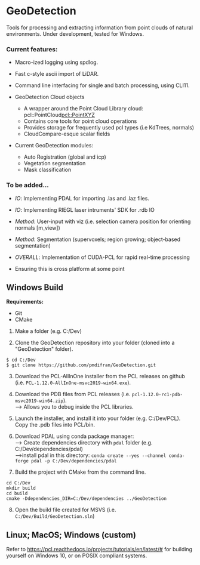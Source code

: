 # GeoDetection
Tools for processing and extracting information from point clouds of natural environments. Under development, tested for Windows. 

### Current features:
- Macro-ized logging using spdlog.
- Fast c-style ascii import of LiDAR.
- Command line interfacing for single and batch processing, using CLI11.

- GeoDetection Cloud objects
  - A wrapper around the Point Cloud Library cloud: pcl::PointCloud<pcl::PointXYZ>
  - Contains core tools for point cloud operations
  - Provides storage for frequently used pcl types (i.e KdTrees, normals)
  - CloudCompare-esque scalar fields

- Current GeoDetection modules:
  - Auto Registration (global and icp)
  - Vegetation segmentation
  - Mask classification

### To be added...
-  _IO_: Implementing PDAL for importing .las and .laz files.
-  _IO_: Implementing RIEGL laser intruments' SDK for .rdb IO
-  _Method_: User-input with viz (i.e. selection camera position for orienting normals [m_view])
-  _Method_: Segmentation (supervoxels; region growing; object-based segmentation)

-  _OVERALL_: Implementation of CUDA-PCL for rapid real-time processing
-  Ensuring this is cross platform at some point

## Windows Build

**Requirements:**
- Git
- CMake

1. Make a folder (e.g. C:/Dev)

2. Clone the GeoDetection repository into your folder (cloned into a "GeoDetection" folder).
```
$ cd C:/Dev
$ git clone https://github.com/pmdifran/GeoDetection.git
```

3. Download the PCL-AllInOne installer from the PCL releases on github (i.e. `PCL-1.12.0-AllInOne-msvc2019-win64.exe`).

4. Download the PDB files from PCL releases (i.e. `pcl-1.12.0-rc1-pdb-msvc2019-win64.zip`).\
--> Allows you to debug inside the PCL libraries.

5. Launch the installer, and install it into your folder (e.g. C:/Dev/PCL<version>). Copy the .pdb files into PCL/bin.

6. Download PDAL using conda package manager:\
--> Create dependencies directory with `pdal` folder (e.g. C:/Dev/dependencies/pdal)\
-->install pdal in this directory: `conda create --yes --channel conda-forge pdal -p C:/Dev/dependencies/pdal`

7. Build the project with CMake from the command line.
```
cd C:/Dev
mkdir build
cd build
cmake -Ddependencies_DIR=C:/Dev/dependencies ../GeoDetection
```

8. Open the build file created for MSVS (i.e. `C:/Dev/Build/GeoDetection.sln`)

## Linux; MacOS; Windows (custom)

Refer to https://pcl.readthedocs.io/projects/tutorials/en/latest/# for building yourself on Windows 10, or on POSIX compliant systems.
